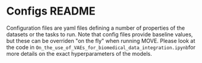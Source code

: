 # Configs README

Configuration files are yaml files defining a number of properties of the datasets or the tasks to run. Note that config files provide baseline values, but these can be overriden "on the fly" when running MOVE. Please look at the code in ```On_the_use_of_VAEs_for_biomedical_data_integration.ipynb```for more details on the exact hyperparameters of the models.
